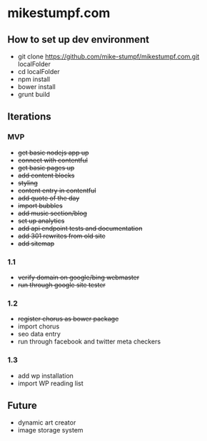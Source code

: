 # mikestumpf.com

## How to set up dev environment
* git clone https://github.com/mike-stumpf/mikestumpf.com.git localFolder
* cd localFolder
* npm install
* bower install
* grunt build

## Iterations

### MVP
* ~~get basic nodejs app up~~
* ~~connect with contentful~~
* ~~get basic pages up~~
* ~~add content blocks~~
* ~~styling~~
* ~~content entry in contentful~~
* ~~add quote of the day~~
* ~~import bubbles~~
* ~~add music section/blog~~
* ~~set up analytics~~
* ~~add api endpoint tests and documentation~~
* ~~add 301 rewrites from old site~~
* ~~add sitemap~~

### 1.1
* ~~verify domain on google/bing webmaster~~
* ~~run through google site tester~~

### 1.2
* ~~register chorus as bower package~~
* import chorus
* seo data entry
* run through facebook and twitter meta checkers

### 1.3
* add wp installation
* import WP reading list

## Future
* dynamic art creator
* image storage system